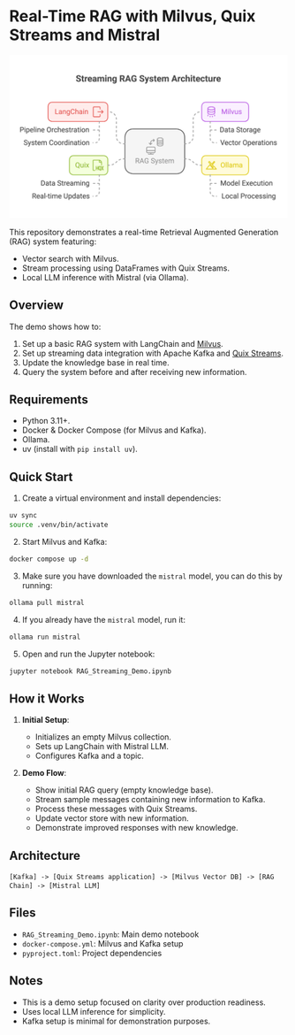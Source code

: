# Real-Time RAG with Milvus, Quix Streams and Mistral

![Streaming RAG Demo](Streaming_RAG_Demo_LangChain.png)

This repository demonstrates a real-time Retrieval Augmented Generation (RAG) system featuring:
- Vector search with Milvus.
- Stream processing using DataFrames with Quix Streams.
- Local LLM inference with Mistral (via Ollama).

## Overview

The demo shows how to:
1. Set up a basic RAG system with LangChain and [Milvus](https://github.com/milvus-io/milvus).
2. Set up streaming data integration with Apache Kafka and [Quix Streams](https://github.com/quixio/quix-streams).
3. Update the knowledge base in real time.
4. Query the system before and after receiving new information.

## Requirements

- Python 3.11+.
- Docker & Docker Compose (for Milvus and Kafka).
- Ollama.
- uv (install with `pip install uv`).

## Quick Start

1. Create a virtual environment and install dependencies:
```bash
uv sync
source .venv/bin/activate
```

2. Start Milvus and Kafka:
```bash
docker compose up -d
```

3. Make sure you have downloaded the `mistral` model, you can do this by running:
```bash
ollama pull mistral
```

4. If you already have the `mistral` model, run it:
```bash
ollama run mistral
```

5. Open and run the Jupyter notebook:
```bash
jupyter notebook RAG_Streaming_Demo.ipynb
```

## How it Works

1. **Initial Setup**: 
   - Initializes an empty Milvus collection.
   - Sets up LangChain with Mistral LLM.
   - Configures Kafka and a topic.

2. **Demo Flow**:
   - Show initial RAG query (empty knowledge base).
   - Stream sample messages containing new information to Kafka.
   - Process these messages with Quix Streams.
   - Update vector store with new information.
   - Demonstrate improved responses with new knowledge.

## Architecture

```
[Kafka] -> [Quix Streams application] -> [Milvus Vector DB] -> [RAG Chain] -> [Mistral LLM]
```

## Files

- `RAG_Streaming_Demo.ipynb`: Main demo notebook
- `docker-compose.yml`: Milvus and Kafka setup
- `pyproject.toml`: Project dependencies

## Notes

- This is a demo setup focused on clarity over production readiness.
- Uses local LLM inference for simplicity.
- Kafka setup is minimal for demonstration purposes.
